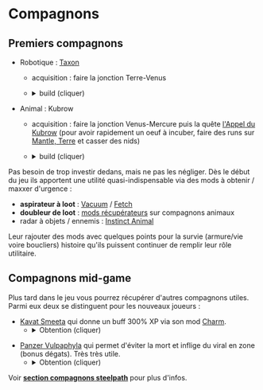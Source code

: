 

# Compagnons

## Premiers compagnons
- Robotique : [Taxon](https://wiki.warframe.com/w/Taxon)
   - acquisition : faire la jonction Terre-Venus
   - <details><summary>build (cliquer)</summary>
  
      - early : un peu de boucliers voire de l'armure / vie, maxxer [Vacuum](https://wiki.warframe.com/w/Vacuum) en urgence
      - mid-game : ajouter [Guardian]() + maxxer [Molecular Conversion](https://wiki.warframe.com/w/Molecular_Conversion), rajouter [Manifold Bond](https://wiki.warframe.com/w/Manifold_Bond) (rang 3 Cetus)
- Animal : Kubrow
   - acquisition : faire la jonction Venus-Mercure puis la quête [l'Appel du Kubrow](https://wiki.warframe.com/w/Howl_of_the_Kubrow) (pour avoir rapidement un oeuf à incuber, faire des runs sur [Mantle, Terre](https://wiki.warframe.com/w/Mantle) et casser des nids)
   - <details><summary>build (cliquer)</summary>
  
     - early : un peu de boucliers voire de l'armure / vie, maxxer [Fetch](https://wiki.warframe.com/w/Fetch) en urgence
     - mid-game : dépend du sous-type de [kubrow](https://wiki.warframe.com/w/Kubrow#Types) que vous 
  
  </details></details>

Pas besoin de trop investir dedans, mais ne pas les négliger.
Dès le début du jeu ils apportent une utilité quasi-indispensable via des mods à obtenir / maxxer d'urgence :
- **aspirateur à loot** : [Vacuum](https://wiki.warframe.com/w/Vacuum) / [Fetch](https://wiki.warframe.com/w/Fetch)
- **doubleur de loot** : [mods récupérateurs](https://wiki.warframe.com/w/Category:Retriever_Mods) sur compagnons animaux 
- radar à objets / ennemis : [Instinct Animal](https://wiki.warframe.com/w/Animal_Instinct)

Leur rajouter des mods avec quelques points pour la survie (armure/vie voire boucliers) histoire qu'ils puissent continuer de remplir leur rôle utilitaire.

## Compagnons mid-game
Plus tard dans le jeu vous pourrez récupérer d'autres compagnons utiles.
Parmi eux deux se distinguent pour les nouveaux joueurs :
- [Kavat Smeeta](https://wiki.warframe.com/w/Kavat#Smeeta) qui donne un buff 300% XP via son mod [Charm](https://wiki.warframe.com/w/Charm).
  - <details><summary>Obtention (cliquer)</summary>

    - améliorer votre incubateur avec [le Segment d'Amélioration Kavat](https://wiki.warframe.com/w/Orbiter_Segments#Kavat_Incubator_Upgrade_Segment) (blueprint dans le dojo en labo Tenno ou drop en mission grineer). Nécessite un [Crystal d'Argon](https://wiki.warframe.com/w/Argon_Crystal) qui se droppe uniquement dans le [Néant](https://wiki.warframe.com/w/Argon_Crystal) et 60 000 plaques d'alliages, voir [Ressources](#ressources) pour les bons spots
    - les codes génétiques seront un facteur limitant. 
      - le meilleur endroit pour scanner des kavats pour en obtenir est la 2eme étape de la [quête d'Inaros](https://wiki.warframe.com/w/Sands_of_Inaros) faisable une seule fois
      - autre lieu de farm : Formido sur Deimos (Sabotage)
      - prévoir un contrôle qui ne fait pas de dégats et qui immobilise (flèche d'Ivara, 2 d'Equinox mode nuit)
      - si possible utiliser le [Scanner de Synthèse](https://wiki.warframe.com/w/Synthesis_Scanner) avec les améliorations de vitesse et double scan (peut doubler les drops dans ce cas). Cumuler les [boosters loot](#ressources--boosters) si possible
    - de base une chance sur 2 d'avoir un Smeeta, sinon vous aurez un [Adarza](https://wiki.warframe.com/w/Adarza_Kavat) orienté crits. Vous pouvez obtenir 2 [Codes génétiques](https://wiki.warframe.com/w/Genetic_Code_Template) de Smeeta d'un autre joueur (trade ou vente) pour garantir le Smeeta mais ce n'est pas du tout nécessaire

</details>


- [Panzer Vulpaphyla](https://wiki.warframe.com/w/Panzer_Vulpaphyla) qui permet d'éviter la mort et inflige du viral en zone (bonus dégats). Très très utile.
  - <details><summary>Obtention (cliquer)</summary>
  
     - aller sur [Cambion Drift](https://wiki.warframe.com/w/Cambion_Drift) sur [Deimos](https://wiki.warframe.com/w/Deimos) pendant la période Fass (cycle jour/nuit Deimos)
     - acheter un [Tranq rifle](https://wiki.warframe.com/w/Tranq_Rifle) chez [Le Business](https://wiki.warframe.com/w/The_Business) ou le [Fils](https://wiki.warframe.com/w/Son), l'équiper dans votre roue des consommables dans votre Arsenal (2ème onglet en haut à gauche)
     - chercher et attraper via le [conservation](https://wiki.warframe.com/w/Conservation) un [Panzer affaibli](https://wiki.warframe.com/w/Vulpaphyla_(Conservation)). Pour être affaibli le Panzer doit avoir été attaqué par un infesté. Vous pouvez faire des mise à prix, vous en aurez parfois déjà affaibli capturables sans effort... sinon chercher activement via le zoom du Tranq Rifle qui indique les ennemis proches (bip + flèches)
     - ramener votre Panzer affaibli pour Revification au [Fils](https://wiki.warframe.com/w/Son) dans le Necralisk avec un Antigène et un Mutagène de votre choix (patrons vendus par le Fils, à fabriquer dans votre Forge)
  
</details>

Voir **[section compagnons steelpath](https://gist.github.com/mijkami/c5789f0d6f59893d58d149f30939b26a#compagnons--essentiels)** pour plus d'infos.
